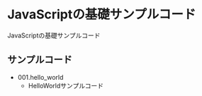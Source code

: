 # JavaScriptの基礎サンプルコード

JavaScriptの基礎サンプルコード

## サンプルコード

* 001.hello_world
    + HelloWorldサンプルコード

